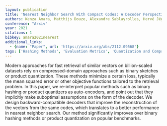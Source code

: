 ```yaml
---
layout: publication
title: 'Nearest Neighbor Search With Compact Codes: A Decoder Perspective'
authors: Kenza Amara, Matthijs Douze, Alexandre Sablayrolles, Hervé Jégou
conference: "Arxiv"
year: 2021
citations: 1
bibkey: amara2021nearest
additional_links:
  - {name: "Paper", url: 'https://arxiv.org/abs/2112.09568'}
tags: ['Hashing Methods', 'Evaluation Metrics', 'Quantization and Compression', 'Tools and Libraries', 'ANN Search', 'Hashing Fundamentals', 'Quantization']
---
```

Modern approaches for fast retrieval of similar vectors on billion-scaled
datasets rely on compressed-domain approaches such as binary sketches or
product quantization. These methods minimize a certain loss, typically the mean
squared error or other objective functions tailored to the retrieval problem.
In this paper, we re-interpret popular methods such as binary hashing or
product quantizers as auto-encoders, and point out that they implicitly make
suboptimal assumptions on the form of the decoder. We design
backward-compatible decoders that improve the reconstruction of the vectors
from the same codes, which translates to a better performance in nearest
neighbor search. Our method significantly improves over binary hashing methods
or product quantization on popular benchmarks.
